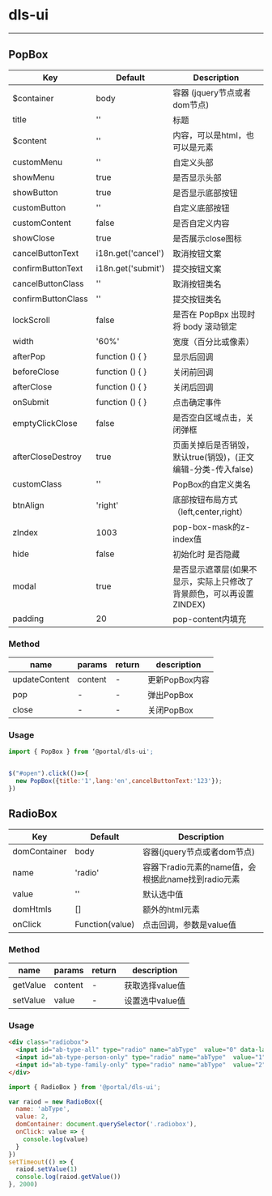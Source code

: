 # dls-ui

---

## PopBox

| Key             | Default | Description                                   |
|-----------------|---------|-----------------------------------------------|
|  $container     |  body<element> | 容器 (jquery节点或者dom节点) |
|  title     | '' | 标题 |
|  $content     | '' |  内容，可以是html，也可以是元素  |
|  customMenu     | '' |   自定义头部 |
|  showMenu  | true  | 是否显示头部  |
|  showButton  | true  | 是否显示底部按钮  |
|  customButton     | '' | 自定义底部按钮 | 
|  customContent   | false | 是否自定义内容 |
|  showClose     | true | 是否展示close图标 |
|  cancelButtonText  | i18n.get('cancel') | 取消按钮文案 |
|  confirmButtonText | i18n.get('submit') | 提交按钮文案 |
|  cancelButtonClass | '' |  取消按钮类名  |
|  confirmButtonClass  | ''  | 提交按钮类名  |
|  lockScroll     | false  | 是否在 PopBpx 出现时将 body 滚动锁定 |
|  width     | '60%' | 宽度（百分比或像素）  |
|  afterPop     | function () { } | 显示后回调 |
|  beforeClose     | function () { } | 关闭前回调 | 
|  afterClose     | function () { } | 关闭后回调 |
|  onSubmit     | function () { } | 点击确定事件 |
|  emptyClickClose     | false  | 是否空白区域点击，关闭弹框  |
|  afterCloseDestroy     | true | 页面关掉后是否销毁，默认true(销毁)，(正文编辑-分类-传入false) |
|  customClass     | '' | PopBox的自定义类名  |
|  btnAlign     | 'right' |  底部按钮布局方式（left,center,right） |
|  zIndex       |  1003   |  pop-box-mask的z-index值  |
|  hide         |   false | 初始化时 是否隐藏 |
|  modal  | true   |  是否显示遮罩层(如果不显示，实际上只修改了背景颜色，可以再设置ZINDEX) |
|  padding | 20 | pop-content内填充  |


### Method

| name             | params | return   | description |
|-----------------|---------|---------------|--------------------------------|
|  updateContent  | content |   -   | 更新PopBox内容  |
|  pop            |    -    |   -   | 弹出PopBox     |
|  close          |    -    |   -   | 关闭PopBox     |

### Usage

```javascript
import { PopBox } from ‘@portal/dls-ui';


$("#open").click(()=>{
  new PopBox({title:'1',lang:'en',cancelButtonText:'123'});
})
```



## RadioBox

| Key             | Default | Description                                   |
|-----------------|---------|-----------------------------------------------|
|  domContainer     | body<element> | 容器(jquery节点或者dom节点) |
|  name     | 'radio' | 容器下radio元素的name值，会根据此name找到radio元素 |
|  value     | '' |  默认选中值 |
|  domHtmls     | [] |   额外的html元素  |
|  onClick     | Function(value) |   点击回调，参数是value值  |


### Method

| name             | params | return   | description |
|-----------------|---------|---------------|--------------------------------|
|  getValue  | content |   -   | 获取选择value值  |
|  setValue            |    value    |   -   | 设置选中value值     |

### Usage
```html
<div class="radiobox">
  <input id="ab-type-all" type="radio" name="abType"  value="0" data-label="label1" />
  <input id="ab-type-person-only" type="radio" name="abType"  value="1" data-label="label2" />
  <input id="ab-type-family-only" type="radio" name="abType"  value="2" data-label="label3" />
</div>
```

```javascript
import { RadioBox } from '@portal/dls-ui';

var raiod = new RadioBox({
  name: 'abType',
  value: 2,
  domContainer: document.querySelector('.radiobox'),
  onClick: value => {
    console.log(value)
  }
})
setTimeout(() => {
  raiod.setValue(1)
  console.log(raiod.getValue())
}, 2000)

```


